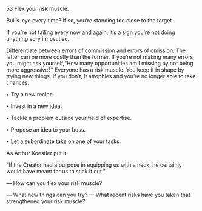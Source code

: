 53 Flex your risk muscle.

Bull’s-eye every time? If so, you’re standing too close to the target.

If you’re not failing every now and again, it’s a sign you’re not doing anything very innovative.

Differentiate between errors of commission and errors of omission. The latter can be more costly than the former. If you’re not making many errors, you might ask yourself,“How many opportunities am I missing by not being more aggressive?”
Everyone has a risk muscle. You keep it in shape by trying new things. If you don’t, it atrophies and you’re no longer able to take chances.

• Try a new recipe.

• Invest in a new idea.

• Tackle a problem outside your field of expertise.

• Propose an idea to your boss.

• Let a subordinate take on one of your tasks.

As Arthur Koestler put it:

“If the Creator had a purpose in equipping us with a neck, he certainly would have meant for us to stick it out.”

— How can you flex your risk muscle?

— What new things can you try?
— What recent risks have you taken that strengthened your risk muscle?
